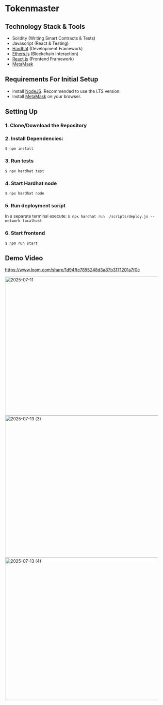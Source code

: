 # Tokenmaster

## Technology Stack & Tools

- Solidity (Writing Smart Contracts & Tests)
- Javascript (React & Testing)
- [Hardhat](https://hardhat.org/) (Development Framework)
- [Ethers.js](https://docs.ethers.io/v5/) (Blockchain Interaction)
- [React.js](https://reactjs.org/) (Frontend Framework)
- [MetaMask](https://metamask.io/)

## Requirements For Initial Setup
- Install [NodeJS](https://nodejs.org/en/). Recommended to use the LTS version.
- Install [MetaMask](https://metamask.io/) on your browser.

## Setting Up
### 1. Clone/Download the Repository

### 2. Install Dependencies:
`$ npm install`

### 3. Run tests
`$ npx hardhat test`

### 4. Start Hardhat node
`$ npx hardhat node`

### 5. Run deployment script
In a separate terminal execute:
`$ npx hardhat run ./scripts/deploy.js --network localhost`

### 6. Start frontend
`$ npm run start`

## Demo Video
https://www.loom.com/share/1d94ffe7855248d3a87b3171201a7f0c

<img width="964" height="456" alt="2025-07-11" src="https://github.com/user-attachments/assets/03962ab4-1565-4443-8dce-a0645296afcf" />

<img width="954" height="467" alt="2025-07-13 (3)" src="https://github.com/user-attachments/assets/11011500-6395-40dd-9b46-4ce84667c5a2" />

<img width="962" height="467" alt="2025-07-13 (4)" src="https://github.com/user-attachments/assets/83a82394-15d5-4a99-8a4d-ea95c6a27e4a" />

